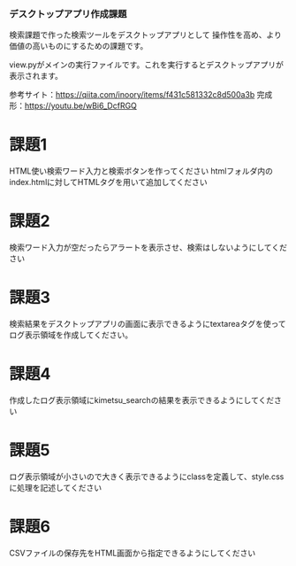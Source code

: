 ### デスクトップアプリ作成課題
検索課題で作った検索ツールをデスクトップアプリとして
操作性を高め、より価値の高いものにするための課題です。

view.pyがメインの実行ファイルです。これを実行するとデスクトップアプリが
表示されます。

参考サイト：https://qiita.com/inoory/items/f431c581332c8d500a3b
完成形：https://youtu.be/wBi6_DcfRGQ

# 課題1
HTML使い検索ワード入力と検索ボタンを作ってください
htmlフォルダ内のindex.htmlに対してHTMLタグを用いて追加してください

# 課題2
検索ワード入力が空だったらアラートを表示させ、検索はしないようにしてください

# 課題3
検索結果をデスクトップアプリの画面に表示できるようにtextareaタグを使って
ログ表示領域を作成してください。

# 課題4
作成したログ表示領域にkimetsu_searchの結果を表示できるようにしてください

# 課題5
ログ表示領域が小さいので大きく表示できるようにclassを定義して、style.cssに処理を記述してください

# 課題6
CSVファイルの保存先をHTML画面から指定できるようにしてください